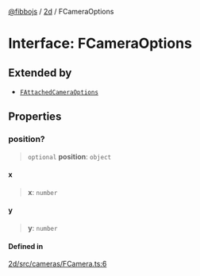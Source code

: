 [@fibbojs](/api/index) / [2d](/api/2d) / FCameraOptions

# Interface: FCameraOptions

## Extended by

- [`FAttachedCameraOptions`](FAttachedCameraOptions.md)

## Properties

### position?

> `optional` **position**: `object`

#### x

> **x**: `number`

#### y

> **y**: `number`

#### Defined in

[2d/src/cameras/FCamera.ts:6](https://github.com/fibbojs/fibbo/blob/ab9e99b1ad4aed8e9a4d4f1553a9997678261528/packages/2d/src/cameras/FCamera.ts#L6)
